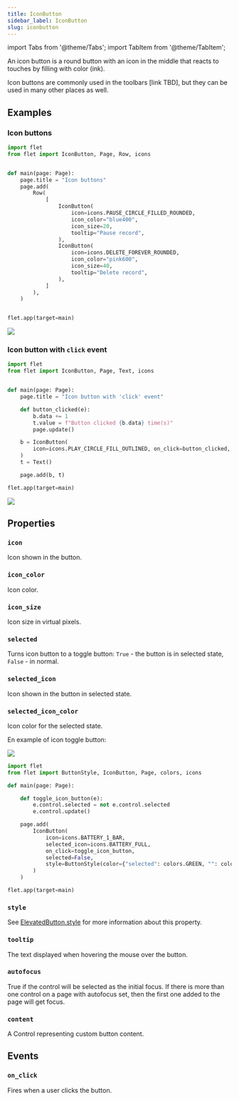 ```yaml
---
title: IconButton
sidebar_label: IconButton
slug: iconbutton
---
```


import Tabs from '@theme/Tabs';
import TabItem from '@theme/TabItem';

An icon button is a round button with an icon in the middle that reacts to touches by filling with color (ink).

Icon buttons are commonly used in the toolbars [link TBD], but they can be used in many other places as well.

## Examples

### Icon buttons

<Tabs groupId="language">
  <TabItem value="python" label="Python" default>

```python
import flet
from flet import IconButton, Page, Row, icons


def main(page: Page):
    page.title = "Icon buttons"
    page.add(
        Row(
            [
                IconButton(
                    icon=icons.PAUSE_CIRCLE_FILLED_ROUNDED,
                    icon_color="blue400",
                    icon_size=20,
                    tooltip="Pause record",
                ),
                IconButton(
                    icon=icons.DELETE_FOREVER_ROUNDED,
                    icon_color="pink600",
                    icon_size=40,
                    tooltip="Delete record",
                ),
            ]
        ),
    )


flet.app(target=main)
```
  </TabItem>
</Tabs>

<img src="/img/docs/controls/icon-button/icon-buttons.gif" className="screenshot-50" />

### Icon button with `click` event

<Tabs groupId="language">
  <TabItem value="python" label="Python" default>

```python
import flet
from flet import IconButton, Page, Text, icons


def main(page: Page):
    page.title = "Icon button with 'click' event"

    def button_clicked(e):
        b.data += 1
        t.value = f"Button clicked {b.data} time(s)"
        page.update()

    b = IconButton(
        icon=icons.PLAY_CIRCLE_FILL_OUTLINED, on_click=button_clicked, data=0
    )
    t = Text()

    page.add(b, t)

flet.app(target=main)
```
  </TabItem>
</Tabs>

<img src="/img/docs/controls/icon-button/icon-button-with-click-event.gif" className="screenshot-50" />

## Properties

### `icon`

Icon shown in the button.

### `icon_color`

Icon color.

### `icon_size`

Icon size in virtual pixels.

### `selected`

Turns icon button to a toggle button: `True` - the button is in selected state, `False` - in normal.

### `selected_icon`

Icon shown in the button in selected state.

### `selected_icon_color`

Icon color for the selected state.

En example of icon toggle button:

<img src="/img/blog/gradients/toggle-icon-button.gif" className="screenshot-10" />

```python
import flet
from flet import ButtonStyle, IconButton, Page, colors, icons

def main(page: Page):

    def toggle_icon_button(e):
        e.control.selected = not e.control.selected
        e.control.update()

    page.add(
        IconButton(
            icon=icons.BATTERY_1_BAR,
            selected_icon=icons.BATTERY_FULL,
            on_click=toggle_icon_button,
            selected=False,
            style=ButtonStyle(color={"selected": colors.GREEN, "": colors.RED}),
        )
    )

flet.app(target=main)
```

### `style`

See [ElevatedButton.style](elevatedbutton#style) for more information about this property.

### `tooltip`

The text displayed when hovering the mouse over the button.

### `autofocus`

True if the control will be selected as the initial focus. If there is more than one control on a page with autofocus set, then the first one added to the page will get focus.

### `content`

A Control representing custom button content.

## Events

### `on_click`

Fires when a user clicks the button.